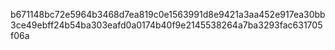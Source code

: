b671148bc72e5964b3468d7ea819c0e1563991d8e9421a3aa452e917ea30bb3ce49ebff24b54ba303eafd0a0174b40f9e2145538264a7ba3293fac631705f06a
